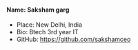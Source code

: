 #### Name: Saksham garg
- Place: New Delhi, India
- Bio: Btech 3rd year IT 
- GitHub: https://github.com/sakshamceo
